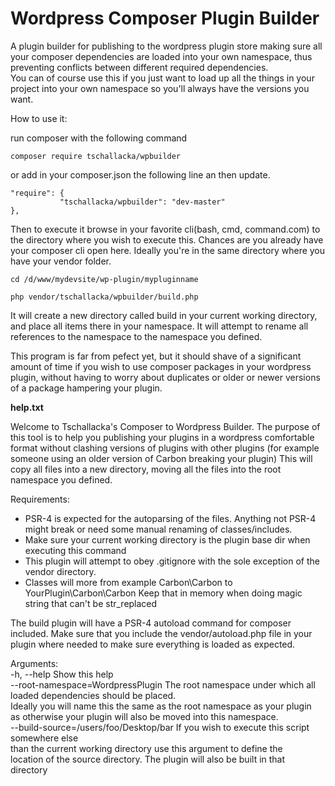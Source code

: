 # Wordpress Composer Plugin Builder

A plugin builder for publishing to the wordpress plugin store making sure all your composer dependencies are loaded into your own namespace, thus preventing conflicts between different required dependencies.  
You can of course use this if you just want to load up all the things in your project into your own namespace so you'll always have the versions you want.  

How to use it:

run composer with the following command

    composer require tschallacka/wpbuilder

or add in your composer.json the following line an then update.
```
"require": {
           "tschallacka/wpbuilder": "dev-master"
},
```

Then to execute it browse in your favorite cli(bash, cmd, command.com) to the directory where you wish to execute this. Chances are you already have your composer cli open here. Ideally you're in the same directory where you have your vendor folder.

    cd /d/www/mydevsite/wp-plugin/mypluginname

    php vendor/tschallacka/wpbuilder/build.php

It will create a new directory called build in your current working directory, and place all items there in your namespace. It will attempt to rename all references to the namespace  to the namespace you defined.

This program is far from pefect yet, but it should shave of a significant amount of time if you wish to use composer packages in your wordpress plugin, without having to worry about duplicates or older or newer versions of a package hampering your plugin.

**help.txt**

Welcome to Tschallacka's Composer to Wordpress Builder.
The purpose of this tool is to help you publishing your plugins in a wordpress
comfortable format without clashing versions of plugins with other plugins
(for example someone using an older version of Carbon breaking your plugin)
This will copy all files into a new directory, moving all the files into
the root namespace you defined.

Requirements:
- PSR-4 is expected for the autoparsing of the files. Anything not PSR-4 might
  break or need some manual renaming of classes/includes.
- Make sure your current working directory is the plugin base dir when
  executing this command
- This plugin will attempt to obey .gitignore with the sole exception
  of the vendor directory.
- Classes will more from example Carbon\Carbon to YourPlugin\Carbon\Carbon
  Keep that in memory when doing magic string that can't be str_replaced
  
The build plugin will have a PSR-4 autoload command for composer included.
Make sure that you include the vendor/autoload.php file in your plugin where
needed to make sure everything is loaded as expected.

Arguments:  
-h, --help Show this help  
--root-namespace=WordpressPlugin The root namespace under which all  
   loaded dependencies should be placed.  
   Ideally you will name this the same as the root namespace as your plugin  
   as otherwise your plugin will also be moved into this namespace.  
--build-source=/users/foo/Desktop/bar  If you wish to execute this script somewhere else   
   than the current working directory use this argument to define the   
   location of the source directory. The plugin will also be built in that  
   directory  


